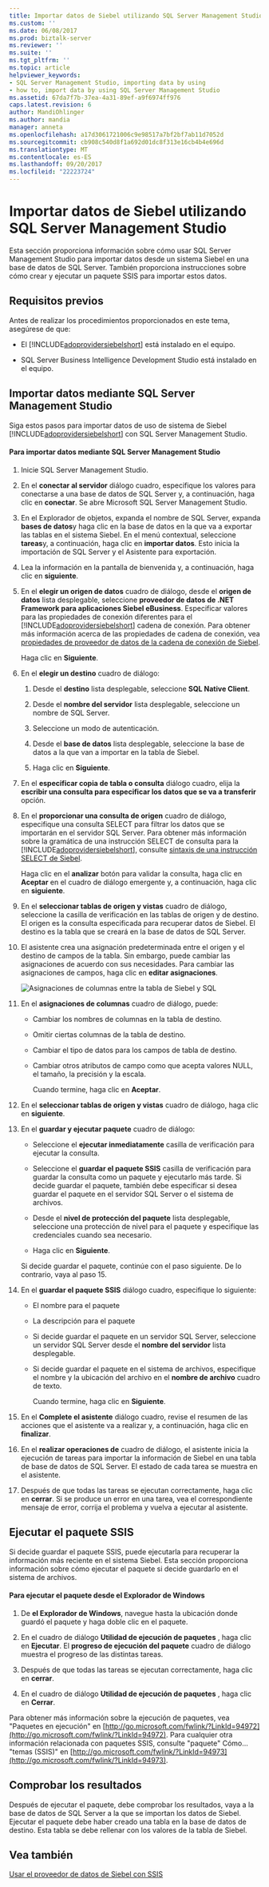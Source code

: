 ```yaml
---
title: Importar datos de Siebel utilizando SQL Server Management Studio | Documentos de Microsoft
ms.custom: ''
ms.date: 06/08/2017
ms.prod: biztalk-server
ms.reviewer: ''
ms.suite: ''
ms.tgt_pltfrm: ''
ms.topic: article
helpviewer_keywords:
- SQL Server Management Studio, importing data by using
- how to, import data by using SQL Server Management Studio
ms.assetid: 67da7f7b-37ea-4a31-89ef-a9f6974ff976
caps.latest.revision: 6
author: MandiOhlinger
ms.author: mandia
manager: anneta
ms.openlocfilehash: a17d3061721006c9e98517a7bf2bf7ab11d7052d
ms.sourcegitcommit: cb908c540d8f1a692d01dc8f313e16cb4b4e696d
ms.translationtype: MT
ms.contentlocale: es-ES
ms.lasthandoff: 09/20/2017
ms.locfileid: "22223724"
---
```

# <a name="import-siebel-data-using-sql-server-management-studio"></a>Importar datos de Siebel utilizando SQL Server Management Studio
Esta sección proporciona información sobre cómo usar SQL Server Management Studio para importar datos desde un sistema Siebel en una base de datos de SQL Server. También proporciona instrucciones sobre cómo crear y ejecutar un paquete SSIS para importar estos datos.  
  
## <a name="prerequisites"></a>Requisitos previos  
 Antes de realizar los procedimientos proporcionados en este tema, asegúrese de que:  
  
-   El [!INCLUDE[adoprovidersiebelshort](../../includes/adoprovidersiebelshort-md.md)] está instalado en el equipo.  
  
-   SQL Server Business Intelligence Development Studio está instalado en el equipo.  
  
## <a name="importing-data-by-using-sql-server-management-studio"></a>Importar datos mediante SQL Server Management Studio  
 Siga estos pasos para importar datos de uso de sistema de Siebel [!INCLUDE[adoprovidersiebelshort](../../includes/adoprovidersiebelshort-md.md)] con SQL Server Management Studio.  
  
#### <a name="to-import-data-by-using-sql-server-management-studio"></a>Para importar datos mediante SQL Server Management Studio  
  
1.  Inicie SQL Server Management Studio.  
  
2.  En el **conectar al servidor** diálogo cuadro, especifique los valores para conectarse a una base de datos de SQL Server y, a continuación, haga clic en **conectar**. Se abre Microsoft SQL Server Management Studio.  
  
3.  En el Explorador de objetos, expanda el nombre de SQL Server, expanda **bases de datos**y haga clic en la base de datos en la que va a exportar las tablas en el sistema Siebel. En el menú contextual, seleccione **tareas**y, a continuación, haga clic en **importar datos**. Esto inicia la importación de SQL Server y el Asistente para exportación.  
  
4.  Lea la información en la pantalla de bienvenida y, a continuación, haga clic en **siguiente**.  
  
5.  En el **elegir un origen de datos** cuadro de diálogo, desde el **origen de datos** lista desplegable, seleccione **proveedor de datos de .NET Framework para aplicaciones Siebel eBusiness**. Especificar valores para las propiedades de conexión diferentes para el [!INCLUDE[adoprovidersiebelshort](../../includes/adoprovidersiebelshort-md.md)] cadena de conexión. Para obtener más información acerca de las propiedades de cadena de conexión, vea [propiedades de proveedor de datos de la cadena de conexión de Siebel](../../adapters-and-accelerators/adapter-siebel/data-provider-properties-for-the-siebel-connection-string.md).  
  
     Haga clic en **Siguiente**.  
  
6.  En el **elegir un destino** cuadro de diálogo:  
  
    1.  Desde el **destino** lista desplegable, seleccione **SQL Native Client**.  
  
    2.  Desde el **nombre del servidor** lista desplegable, seleccione un nombre de SQL Server.  
  
    3.  Seleccione un modo de autenticación.  
  
    4.  Desde el **base de datos** lista desplegable, seleccione la base de datos a la que van a importar en la tabla de Siebel.  
  
    5.  Haga clic en **Siguiente**.  
  
7.  En el **especificar copia de tabla o consulta** diálogo cuadro, elija la **escribir una consulta para especificar los datos que se va a transferir** opción.  
  
8.  En el **proporcionar una consulta de origen** cuadro de diálogo, especifique una consulta SELECT para filtrar los datos que se importarán en el servidor SQL Server. Para obtener más información sobre la gramática de una instrucción SELECT de consulta para la [!INCLUDE[adoprovidersiebelshort](../../includes/adoprovidersiebelshort-md.md)], consulte [sintaxis de una instrucción SELECT de Siebel](../../adapters-and-accelerators/adapter-siebel/syntax-for-a-select-statement-in-siebel.md).  
  
     Haga clic en el **analizar** botón para validar la consulta, haga clic en **Aceptar** en el cuadro de diálogo emergente y, a continuación, haga clic en **siguiente**.  
  
9. En el **seleccionar tablas de origen y vistas** cuadro de diálogo, seleccione la casilla de verificación en las tablas de origen y de destino. El origen es la consulta especificada para recuperar datos de Siebel. El destino es la tabla que se creará en la base de datos de SQL Server.  
  
10. El asistente crea una asignación predeterminada entre el origen y el destino de campos de la tabla. Sin embargo, puede cambiar las asignaciones de acuerdo con sus necesidades. Para cambiar las asignaciones de campos, haga clic en **editar asignaciones**.  
  
     ![Asignaciones de columnas entre la tabla de Siebel y SQL](../../adapters-and-accelerators/adapter-siebel/media/a3047801-3fa6-496b-91d8-3888dfbb0169.gif "a3047801-3fa6-496b-91d8-3888dfbb0169")  
  
11. En el **asignaciones de columnas** cuadro de diálogo, puede:  
  
    -   Cambiar los nombres de columnas en la tabla de destino.  
  
    -   Omitir ciertas columnas de la tabla de destino.  
  
    -   Cambiar el tipo de datos para los campos de tabla de destino.  
  
    -   Cambiar otros atributos de campo como que acepta valores NULL, el tamaño, la precisión y la escala.  
  
         Cuando termine, haga clic en **Aceptar**.  
  
12. En el **seleccionar tablas de origen y vistas** cuadro de diálogo, haga clic en **siguiente**.  
  
13. En el **guardar y ejecutar paquete** cuadro de diálogo:  
  
    -   Seleccione el **ejecutar inmediatamente** casilla de verificación para ejecutar la consulta.  
  
    -   Seleccione el **guardar el paquete SSIS** casilla de verificación para guardar la consulta como un paquete y ejecutarlo más tarde. Si decide guardar el paquete, también debe especificar si desea guardar el paquete en el servidor SQL Server o el sistema de archivos.  
  
    -   Desde el **nivel de protección del paquete** lista desplegable, seleccione una protección de nivel para el paquete y especifique las credenciales cuando sea necesario.  
  
    -   Haga clic en **Siguiente**.  
  
     Si decide guardar el paquete, continúe con el paso siguiente. De lo contrario, vaya al paso 15.  
  
14. En el **guardar el paquete SSIS** diálogo cuadro, especifique lo siguiente:  
  
    -   El nombre para el paquete  
  
    -   La descripción para el paquete  
  
    -   Si decide guardar el paquete en un servidor SQL Server, seleccione un servidor SQL Server desde el **nombre del servidor** lista desplegable.  
  
    -   Si decide guardar el paquete en el sistema de archivos, especifique el nombre y la ubicación del archivo en el **nombre de archivo** cuadro de texto.  
  
         Cuando termine, haga clic en **Siguiente**.  
  
15. En el **Complete el asistente** diálogo cuadro, revise el resumen de las acciones que el asistente va a realizar y, a continuación, haga clic en **finalizar**.  
  
16. En el **realizar operaciones de** cuadro de diálogo, el asistente inicia la ejecución de tareas para importar la información de Siebel en una tabla de base de datos de SQL Server. El estado de cada tarea se muestra en el asistente.  
  
17. Después de que todas las tareas se ejecutan correctamente, haga clic en **cerrar**. Si se produce un error en una tarea, vea el correspondiente mensaje de error, corrija el problema y vuelva a ejecutar al asistente.  
  
## <a name="running-the-ssis-package"></a>Ejecutar el paquete SSIS  
 Si decide guardar el paquete SSIS, puede ejecutarla para recuperar la información más reciente en el sistema Siebel. Esta sección proporciona información sobre cómo ejecutar el paquete si decide guardarlo en el sistema de archivos.  
  
#### <a name="to-run-the-package-from-windows-explorer"></a>Para ejecutar el paquete desde el Explorador de Windows  
  
1.  De **el Explorador de Windows**, navegue hasta la ubicación donde guardó el paquete y haga doble clic en el paquete.  
  
2.  En el cuadro de diálogo **Utilidad de ejecución de paquetes** , haga clic en **Ejecutar**. El **progreso de ejecución del paquete** cuadro de diálogo muestra el progreso de las distintas tareas.  
  
3.  Después de que todas las tareas se ejecutan correctamente, haga clic en **cerrar**.  
  
4.  En el cuadro de diálogo **Utilidad de ejecución de paquetes** , haga clic en **Cerrar**.  
  
 Para obtener más información sobre la ejecución de paquetes, vea "Paquetes en ejecución" en [http://go.microsoft.com/fwlink/?LinkId=94972](http://go.microsoft.com/fwlink/?LinkId=94972). Para cualquier otra información relacionada con paquetes SSIS, consulte "paquete" Cómo... "temas (SSIS)" en [http://go.microsoft.com/fwlink/?LinkId=94973](http://go.microsoft.com/fwlink/?LinkId=94973).  
  
## <a name="verifying-the-results"></a>Comprobar los resultados  
 Después de ejecutar el paquete, debe comprobar los resultados, vaya a la base de datos de SQL Server a la que se importan los datos de Siebel. Ejecutar el paquete debe haber creado una tabla en la base de datos de destino. Esta tabla se debe rellenar con los valores de la tabla de Siebel.  
  
## <a name="see-also"></a>Vea también  
 [Usar el proveedor de datos de Siebel con SSIS](../../adapters-and-accelerators/adapter-siebel/use-the-data-provider-for-siebel-with-ssis.md)